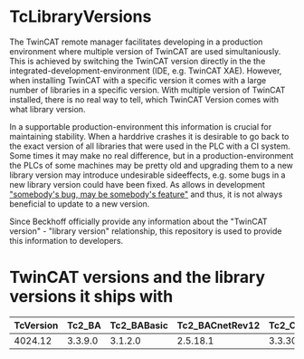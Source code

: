 # TcLibraryVersions

The TwinCAT remote manager facilitates developing in a production environment where multiple version of TwinCAT are used simultaniously. This is achieved by switching the TwinCAT version directly in the the integrated-development-environment (IDE, e.g. TwinCAT XAE).
However, when installing TwinCAT with a specific version it comes with a large number of libraries in a specific version. With multiple version of TwinCAT installed, there is no real way to tell, which TwinCAT Version comes with what library version.

In a supportable production-environment this information is crucial for maintaining stability. When a harddrive crashes it is desirable to go back to the exact version of all libraries that were used in the PLC with a CI system. Some times it may make no real difference, but in a production-environment the PLCs of some machines may be pretty old and upgrading them to a new library version may introduce undesirable sideeffects, e.g. some bugs in a new library version could have been fixed. As allows in development ["somebody's bug, may be somebody's feature"](https://xkcd.com/1172/) and thus, it is not always beneficial to update to a new version.

Since Beckhoff officially provide any information about the "TwinCAT version" - "library version" relationship, this repository is used to provide this information to developers.

# TwinCAT versions and the library versions it ships with

|TcVersion|Tc2_BA|Tc2_BABasic|Tc2_BACnetRev12|Tc2_CncBase|Tc2_CncHli|Tc2_CncPlcopenP1|Tc2_CncPlcopenP4|Tc2_ControllerToolbox|Tc2_Coupler|Tc2_DALI|Tc2_Database|Tc2_DataExchange|Tc2_DMX|Tc2_Drive|Tc2_EIB|Tc2_EnOcean|Tc2_EtherCAT|Tc2_EthernetIP|Tc2_FTP|Tc2_GENIbus|Tc2_HVAC|Tc2_IoFunctions|Tc2_KL85xx|Tc2_LON|Tc2_Math|Tc2_MBus|Tc2_MC2|Tc2_MC2_Camming|Tc2_MC2_Drive|Tc2_MC2_FlyingSaw|Tc2_MC2_XFC|Tc2_MDP|Tc2_ModbusRTU|Tc2_ModbusSrv|Tc2_MPBus|Tc2_NC|Tc2_NcDrive|Tc2_NcFifoAxes|Tc2_NCI|Tc2_NciXFC|Tc2_PlcInterpolation|Tc2_ProfinetDiag|Tc2_RFID|Tc2_S5S7Com|Tc2_SerialCom|Tc2_SMI|Tc2_SMS|Tc2_Smtp|Tc2_SPA|Tc2_Standard|Tc2_SUPS|Tc2_System|Tc2_SystemC69xx|Tc2_SystemCX|Tc2_TcpIp|Tc2_TempController|Tc2_Utilities|Tc2_XmlDataSrv|Tc3_BA|Tc3_BA2_Common|Tc3_BACnetRev14|Tc3_BA_Common|Tc3_DALI|Tc3_Database|Tc3_DriveMotionControl|Tc3_DynamicMemory|Tc3_EtherCATExtSync|Tc3_EventLogger|Tc3_Interfaces|Tc3_IotBase|Tc3_IotCommunicator|Tc3_IotFunctions|Tc3_IPCDiag|Tc3_JsonXml|Tc3_LS|Tc3_MC2_AdvancedHoming|Tc3_MC2_AdvancedHoming_XFC|Tc3_Module|Tc3_mxAutomation|Tc3_mxAutomationV3_0|Tc3_mxAutomationV3_1|Tc3_PackML|Tc3_PackML_V2|Tc3_PLCopen_OpcUa|Tc3_RealtimeMonitoring|Tc3_uniValPlc|Tc3_uniValPlc_v4|Tc3_uniValPlc_v4_3|Tc3_uniValPlc_v4_4|
|---|---|---|---|---|---|---|---|---|---|---|---|---|---|---|---|---|---|---|---|---|---|---|---|---|---|---|---|---|---|---|---|---|---|---|---|---|---|---|---|---|---|---|---|---|---|---|---|---|---|---|---|---|---|---|---|---|---|---|---|---|---|---|---|---|---|---|---|---|---|---|---|---|---|---|---|---|---|---|---|---|---|---|---|---|---|---|---|---|---|
|4024.12|3.3.9.0|3.1.2.0|2.5.18.1|3.3.3031.10|3.3.3031.41|3.3.3031.11|3.3.3031.10|3.4.3.0|3.3.1.0|3.6.18.0|3.3.20.2|3.3.5.0|3.5.5.0|3.3.5.0|3.3.10.0|3.4.6.0|3.3.15.0|1.0.2.0|3.3.5.2|3.3.1.0|3.3.8.0|3.3.13.0|3.4.6.0|3.3.4.0|3.3.1.0|3.4.8.0|3.3.42.0|3.3.11.0|3.3.22.0|3.3.1.0|3.3.17.0|3.3.7.0|3.4.2.0|3.3.2.0|3.4.12.0|3.3.1.0|3.3.3.0|3.3.2.0|3.3.12.0|3.3.5.0|3.3.16.0|1.2.3.0|3.3.7.0|3.3.1.0|3.3.7.0|3.3.8.0|3.3.1.0|3.3.2.0|3.3.2.0|3.3.3.0|3.3.8.0|3.4.24.0|3.3.1.0|3.3.6.0|3.3.6.0|3.3.4.0|3.3.41.0|3.3.1.0|1.1.5.0|2.1.3.23|4.0.22.12|2.1.4.0|3.5.0.0|3.4.0.15|3.0.3.0|1.0.2.0|3.3.1.0|3.1.24.0|3.4.3.0|3.1.18.0|1.0.7.0|3.3.1.0|1.0.5.0|3.3.14.0|1.1.5.0|3.0.13.0|3.0.4.0|3.3.21.0|2.1.3.3|3.0.4.0|3.1.0.0|3.3.3.0|3.3.14.0|3.2.9.0|1.0.2.0|3.1.0.2|4.1.1.3|4.3.0.1|4.4.1.0|
